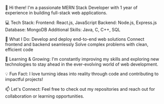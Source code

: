 👋 Hi there! I'm a passionate MERN Stack Developer with 1 year of experience in building full-stack web applications.

💻 Tech Stack:
Frontend: React.js, JavaScript
Backend: Node.js, Express.js
Database: MongoDB
Additional Skills: Java, C, C++, SQL

🚀 What I Do:
Develop and deploy end-to-end web solutions
Connect frontend and backend seamlessly
Solve complex problems with clean, efficient code

🌱 Learning & Growing:
I'm constantly improving my skills and exploring new technologies to stay ahead in the ever-evolving world of web development.

💡 Fun Fact: I love turning ideas into reality through code and contributing to impactful projects!

📫 Let's Connect: Feel free to check out my repositories and reach out for collaboration or learning opportunities.
<!---
ChandrakantGawde/ChandrakantGawde is a ✨ special ✨ repository because its `README.md` (this file) appears on your GitHub profile.
You can click the Preview link to take a look at your changes.
--->
